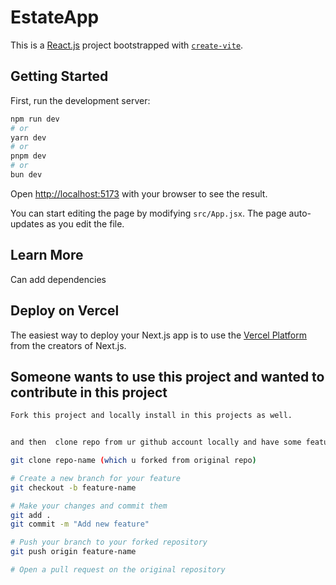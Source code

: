# EstateApp

This is a [React.js](https://react.dev/) project bootstrapped with [`create-vite`](https://github.com/vitejs/vite).

## Getting Started

First, run the development server:

```bash
npm run dev
# or
yarn dev
# or
pnpm dev
# or
bun dev
```

Open [http://localhost:5173](http://localhost:5173) with your browser to see the result.

You can start editing the page by modifying `src/App.jsx`. The page auto-updates as you edit the file.



## Learn More

Can add dependencies  

## Deploy on Vercel

The easiest way to deploy your Next.js app is to use the [Vercel Platform](https://vercel.com/new?utm_medium=default-template&filter=next.js&utm_source=create-next-app&utm_campaign=create-next-app-readme) from the creators of Next.js.

## Someone wants to use this project and wanted to contribute in this project 

```bash
Fork this project and locally install in this projects as well. 


and then  clone repo from ur github account locally and have some feature to add on 

git clone repo-name (which u forked from original repo)

# Create a new branch for your feature
git checkout -b feature-name

# Make your changes and commit them
git add .
git commit -m "Add new feature"

# Push your branch to your forked repository
git push origin feature-name

# Open a pull request on the original repository
```
